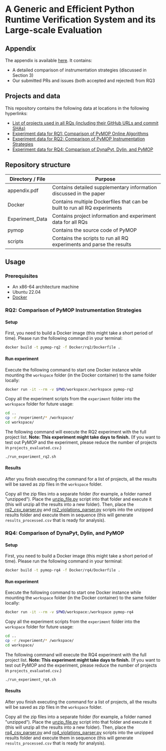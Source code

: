 # A Generic and Efficient Python Runtime Verification System and its Large-scale Evaluation

## Appendix

The appendix is available [here](appendix.pdf). It contains:
* A detailed comparison of instrumentation strategies (discussed in Section 3)
* Our submitted PRs and issues (both accepted and rejected) from RQ3

## Projects and data

This repository contains the following data at locations in the following hyperlinks:

* [List of projects used in all RQs (including their GitHub URLs and commit SHAs)](Experiment_Data/projects_evaluated.csv)
* [Experiment data for RQ1: Comparison of PyMOP Online Algorithms](Experiment_Data/RQ1%20-%20Algorithms%20Comparison/)
* [Experiment data for RQ2: Comparison of PyMOP Instrumentation Strategies](Experiment_Data/RQ2%20-%20Instrumentation%20Strategies%20Comparison/)
* [Experiment data for RQ4: Comparison of DynaPyt, Dylin, and PyMOP](Experiment_Data/RQ4%20-%20Dynapyt_DyLin_PyMOP%20Comparison/)

## Repository structure

| Directory / File   | Purpose                                                      |
| ------------------ | ------------------------------------------------------------ |
| appendix.pdf       | Contains detailed supplementary information discussed in the paper |
| Docker             | Contains multiple Dockerfiles that can be built to run all RQ experiments |
| Experiment_Data    | Contains project information and experiment data for all RQs |
| pymop              | Contains the source code of PyMOP                            |
| scripts            | Contains the scripts to run all RQ experiments and parse the results |

## Usage

### Prerequisites

* An x86-64 architecture machine
* Ubuntu 22.04
* [Docker](https://docs.docker.com/get-docker/)

### RQ2: Comparison of PyMOP Instrumentation Strategies

#### Setup

First, you need to build a Docker image (this might take a short period of time). Please run the following command in your terminal:

```bash
docker build -t pymop-rq2 -f Docker/rq2/Dockerfile .
```

#### Run experiment

Execute the following command to start one Docker instance while mounting the `workspace` folder (in the Docker container) to the same folder locally:

```bash
docker run -it --rm -v $PWD/workspace:/workspace pymop-rq2
```

Copy all the experiment scripts from the `experiment` folder into the `workspace` folder for future usage:

```bash
cd ..
cp -r /experiment/* /workspace/
cd workspace/
```

The following command will execute the RQ2 experiment with the full project list. **Note: This experiment might take days to finish.** (If you want to test out PyMOP and the experiment, please reduce the number of projects in `projects_evaluated.csv`.)

```bash
./run_experiment_rq2.sh
```

#### Results

After you finish executing the command for a list of projects, all the results will be saved as zip files in the `workspace` folder.

Copy all the zip files into a separate folder (for example, a folder named "unzipped"). Place the [unzip_file.py](scripts/unzip_file.py) script into that folder and execute it (this will unzip all the results into a new folder). Then, place the [rq2_csv_parser.py](scripts/rq2_scripts/rq2_csv_parser.py) and [rq2_violations_parser.py](scripts/rq2_scripts/rq2_violations_parser.py) scripts into the unzipped results folder and execute them in sequence (this will generate `results_processed.csv` that is ready for analysis).

### RQ4: Comparison of DynaPyt, Dylin, and PyMOP

#### Setup

First, you need to build a Docker image (this might take a short period of time). Please run the following command in your terminal:

```bash
docker build -t pymop-rq4 -f Docker/rq4/Dockerfile .
```

#### Run experiment

Execute the following command to start one Docker instance while mounting the `workspace` folder (in the Docker container) to the same folder locally:

```bash
docker run -it --rm -v $PWD/workspace:/workspace pymop-rq4
```

Copy all the experiment scripts from the `experiment` folder into the `workspace` folder for future usage:

```bash
cd ..
cp -r /experiment/* /workspace/
cd workspace/
```

The following command will execute the RQ4 experiment with the full project list. **Note: This experiment might take days to finish.** (If you want to test out PyMOP and the experiment, please reduce the number of projects in `projects_evaluated.csv`.)

```bash
./run_experiment_rq4.sh
```

#### Results

After you finish executing the command for a list of projects, all the results will be saved as zip files in the `workspace` folder.

Copy all the zip files into a separate folder (for example, a folder named "unzipped"). Place the [unzip_file.py](scripts/unzip_file.py) script into that folder and execute it (this will unzip all the results into a new folder). Then, place the [rq4_csv_parser.py](scripts/rq4_scripts/rq4_csv_parser.py) and [rq4_violations_parser.py](scripts/rq4_scripts/rq4_violations_parser.py) scripts into the unzipped results folder and execute them in sequence (this will generate `results_processed.csv` that is ready for analysis).
